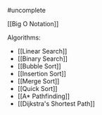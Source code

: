 #uncomplete 

[[Big O Notation]]

Algorithms:
- [[Linear Search]]
- [[Binary Search]]
- [[Bubble Sort]]
- [[Insertion Sort]]
- [[Merge Sort]]
- [[Quick Sort]]
- [[A* Pathfinding]]
- [[Dijkstra's Shortest Path]]